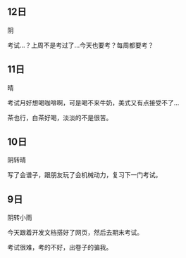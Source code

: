 ## 12日

阴

考试...？上周不是考过了...今天也要考？每周都要考？


## 11日

晴

考试月好想喝咖啡啊，可是喝不来牛奶，美式又有点接受不了...

茶也行，白茶好喝，淡淡的不是很苦。


## 10日

阴转晴

写了会谱子，跟朋友玩了会机械动力，复习下一门考试。


## 9日

阴转小雨

今天跟着开发文档搭好了网页，然后去期末考试。

考试很难，考的不好，出卷子的骗我。

